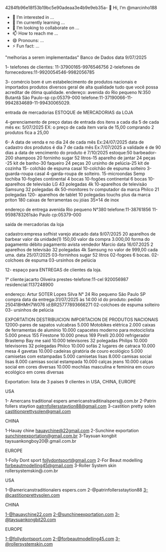 4284fb96e18f53b19bc5e90adeaa3e4b9e9eb35a- 👋 Hi, I’m @marcinho188
- 👀 I’m interested in ...
- 🌱 I’m currently learning ...
- 💞️ I’m looking to collaborate on ...
- 📫 How to reach me ...
- 😄 Pronouns: ...
- ⚡ Fun fact: ...

<!---
marcinho188/marcinho188 is a ✨ special ✨ repository because its `README.md` (this file) appears on your GitHub profile.
You can click the Preview link to take a look at your changes.
---> "melhorias a serem implementadas" Banco de Dados data 9/07/2025

1- telefones de clientes: 11-37900165-9976546756
2-telefones de fornecedores:11-9920054546-9982056785

3- comércio bom é um estabelecimento de produtos nacionais e importados produtos diversos geral de alta qualidade tudo que você possa acreditar de ótima qualidade.
endereço: avenida do Rio pequeno N:350 Butantã São Paulo-sp cp:05379-000 telefone:11-37190066-11-9942834689-11-99430065029.

entrada de mercadorias ESTOQUE de MERCADORIAS da LOJA

4-gerenciamento de preço 
datas de entrada dos itens a cada dia 5 de cada mês ex: 5/07/2025 EX: o preço de cada item varia de 15,00 comprando 2 produtos fica a 25,00 

6- A data de venda e no dia 24 de cada mês Ex:24/07/2025 data de cadastro dos produtos é dia 7 de cada mês Ex:7/07/2025 a validade é de 90 dias a data de vencimento do produto é  7/10/2025 
estoque:50 barbeador-200 shampoos 20 forninho sugar 52 litros-15 aparelho de jantar 24 peças -25 kit de banho-30 faqueiro 24 peças 20 ursinho de pelúcia-25 kit de cozinha 15- colchão de espuma casal 10-colchão de espuma solteiro 3-guarda-roupa casal 4-garda-roupa de solteiro.
15-microondas Semp tochiba 
10-fogões continental 4 bocas
10-fogões continental 6 bocas 
10-aparelhos de televisão LG 43 polegadas 4k
10-aparelhos de televisão Samsung 32 polegadas 4k
50-monitores tv computador da marca Philco 21 polegadas 
120- aparelhos de tablet 10 polegadas touchs plus da marca priton 
180 caixas de ferramentas ou jóias 35×14 de inox 




endereço de entrega avenida Rio pequeno N°380 telefone:11-38761856 11-9598783261são Paulo cp:05379-000

saída de mercadorias da loja


cadastro:empresa sofhist varejo atacado
data 9/07/2025 20 aparelhos de barbear valor da unidade(1) 150,00
valor da compra 3.000,00
forma do pagamento débito pagamento avista vendedor Marcio
data 16/07.2025
2 aparelhos de televisão 32 polegadas 4k Samsung no valor de 999,00 cada uma.
data 25/07/2025
03-forninhos sugar 52 litros
02-fogoes 6 bocas.
02-colchoes de espuma 
03-ursinhos de pelúcia 

12- espaço para ENTREGAS de clientes da loja.


1° cliente:jacarto Oliveira prestes-telefone:11-cel 920056987 residencial:1137248900

endereço: Artur SOTER Lopes Silva N° 24 Rio pequeno São Paulo SP 
compra   data da entrega:31/07/2025 às 14:00 id do produto: pedido 250418HMH7W076 id:BR25777893666271
02-colchoes de espuma solteiro 
03- ursinhos de pelúcia 

EXPORTATION DESTRIBUICION IMPORTACION DE PRODUTOS NACIONAIS 
12000-pares de sapatos vulcabras 
5.000 Motobikes elétrica 
2.000 caixas de ferramentas de alumínio 
10.000 capacetes moderno para motociclista 
5.000 pneus 155 Firestone 
10.000 pneus 169 Pirelli 
20.000 refrigerador Brastemp Bay me said 
10.000 televisores 32 polegadas Philips 
10.000 televisores 32 polegadas Philco 
10.000 sofás 2 lugares de catraca 
10.000 mesa 4 gavetas
10.000 cadeiras giratória de couro ecológico 
5.000 camisetas com estampadas
5.000 camisetas lisas
8.000 camisas social lisas
8.000 camisas social estampada 
10.000 calças jeans 
10.000 calças social em cores diversas 
10.000 mochilas masculina e feminina em couro ecológico em cores diversas 

Exportation: lista de 3 paises 9 clientes in USA, CHINA, EUROPE 

USA 

1- Amercans traditional espers americanstraditinalspers@.com.br
2-Patrin follers staytion patrnfollersstaytion88@gmail.com
3-castition pretty solen castitionprettysolen@gmail.com

CHINA

1-Hauay chine hauaychine@22gmail.com
2-Sunchine exportation sunchineexportation@gmail.com.br
3-Taysuan kongbit taysuankongboy20@.gmail.com.br

EUROPE 

1-Folly Dont sport follydontsport@gmail.com
2-For Beaut modelling forbeautmodelling45@gmail.com
3-Roller System skin rollersystemskin@.com.br


USA

1-@americanstraditionalers espers.com
2-@patrinfollersstaytion88
3-@castitionprettysolen.com


CHINA 

1-@hauaychine22.com
2-@sunchineexportation.com
3-@taysuankongbit20.com


EUROPE 

1-@follydontsport.com
2-@forbeautmodelling45.com
3-@rollersystemskin.com










